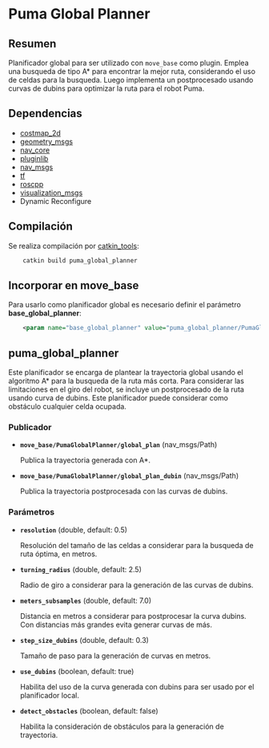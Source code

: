 # Puma Global Planner

## Resumen

Planificador global para ser utilizado con `move_base` como plugin. Emplea una busqueda de tipo A* para encontrar la mejor ruta, considerando el uso de celdas para la busqueda. Luego implementa un postprocesado usando curvas de dubins para optimizar la ruta para el robot Puma.

## Dependencias

- [costmap_2d](http://wiki.ros.org/costmap_2d)
- [geometry_msgs](http://wiki.ros.org/geometry_msgs)
- [nav_core](http://wiki.ros.org/nav_core)
- [pluginlib](http://wiki.ros.org/pluginlib)
- [nav_msgs](http://wiki.ros.org/nav_msgs)
- [tf](http://wiki.ros.org/tf)
- [roscpp](http://wiki.ros.org/roscpp)
- [visualization_msgs](http://wiki.ros.org/visualization_msgs)
- Dynamic Reconfigure

## Compilación

Se realiza compilación por [catkin_tools](https://catkin-tools.readthedocs.io/en/latest/):

```bash
    catkin build puma_global_planner
```

## Incorporar en move_base

Para usarlo como planificador global es necesario definir el parámetro **base_global_planner**:

```xml
    <param name="base_global_planner" value="puma_global_planner/PumaGlobalPlanner" />
```

## puma_global_planner

Este planificador se encarga de plantear la trayectoria global usando el algoritmo A* para la busqueda de la ruta más corta. Para considerar las limitaciones en el giro del robot, se incluye un postprocesado de la ruta usando curva de dubins. Este planificador puede considerar como obstáculo cualquier celda ocupada.

### Publicador

- **`move_base/PumaGlobalPlanner/global_plan`** (nav_msgs/Path)

  Publica la trayectoria generada con A*.

- **`move_base/PumaGlobalPlanner/global_plan_dubin`** (nav_msgs/Path)

  Publica la trayectoria postprocesada con las curvas de dubins.

### Parámetros

- **`resolution`** (double, default: 0.5)

  Resolución del tamaño de las celdas a considerar para la busqueda de ruta óptima, en metros.

- **`turning_radius`** (double, default: 2.5)

  Radio de giro a considerar para la generación de las curvas de dubins.

- **`meters_subsamples`** (double, default: 7.0)

  Distancia en metros a considerar para postprocesar la curva dubins. Con distancias más grandes evita generar curvas de más.

- **`step_size_dubins`** (double, default: 0.3)

  Tamaño de paso para la generación de curvas en metros.

- **`use_dubins`** (boolean, default: true)

  Habilita del uso de la curva generada con dubins para ser usado por el planificador local.

- **`detect_obstacles`** (boolean, default: false)

  Habilita la consideración de obstáculos para la generación de trayectoria.